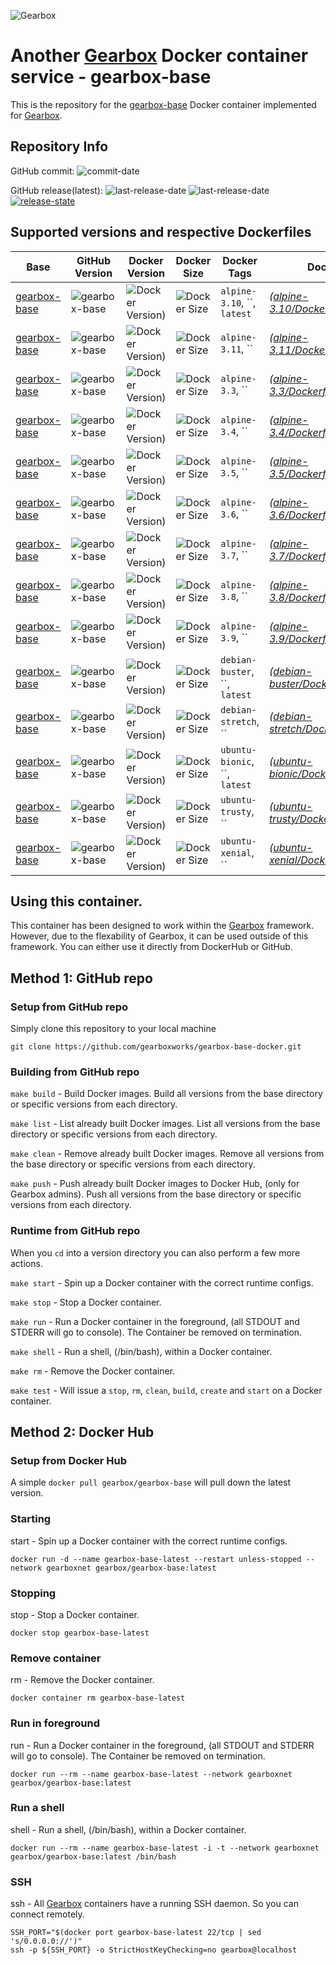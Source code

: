 ![Gearbox](https://github.com/gearboxworks/gearbox.github.io/raw/master/Gearbox-100x.png)


# Another [Gearbox](https://github.com/gearboxworks/) Docker container service - gearbox-base
This is the repository for the [gearbox-base](https://gearboxworks.io/) Docker container implemented for [Gearbox](https://github.com/gearboxworks/).


## Repository Info
GitHub commit: ![commit-date](https://img.shields.io/github/last-commit/gearboxworks/docker-gearbox-base?style=flat-square)

GitHub release(latest): ![last-release-date](https://img.shields.io/github/release-date/gearboxworks/docker-gearbox-base) ![last-release-date](https://img.shields.io/github/v/tag/gearboxworks/docker-gearbox-base?sort=semver) [![release-state](https://github.com/gearboxworks/docker-gearbox-base/workflows/release/badge.svg?event=release)](https://github.com/gearboxworks/docker-gearbox-base/actions?query=workflow%3Arelease)


## Supported versions and respective Dockerfiles
|  Base   | GitHub Version | Docker Version | Docker Size | Docker Tags | Dockerfile |
| ------- | -------------- | -------------- | ----------- | ----------- | ---------- |
| [gearbox-base](https://gearboxworks.io/) | ![gearbox-base](https://img.shields.io/badge/alpine-3.10-green.svg) | ![Docker Version)](https://img.shields.io/docker/v/gearboxworks/gearbox-base/alpine-3.10) | ![Docker Size](https://img.shields.io/docker/image-size/gearboxworks/gearbox-base/alpine-3.10) | `alpine-3.10`, ``, `latest` | _([alpine-3.10/DockerfileRuntime](https://github.com/gearboxworks/docker-gearbox-base/blob/master//DockerfileRuntime))_ |
| [gearbox-base](https://gearboxworks.io/) | ![gearbox-base](https://img.shields.io/badge/alpine-3.11-green.svg) | ![Docker Version)](https://img.shields.io/docker/v/gearboxworks/gearbox-base/alpine-3.11) | ![Docker Size](https://img.shields.io/docker/image-size/gearboxworks/gearbox-base/alpine-3.11) | `alpine-3.11`, `` | _([alpine-3.11/DockerfileRuntime](https://github.com/gearboxworks/docker-gearbox-base/blob/master//DockerfileRuntime))_ |
| [gearbox-base](https://gearboxworks.io/) | ![gearbox-base](https://img.shields.io/badge/alpine-3.3-green.svg) | ![Docker Version)](https://img.shields.io/docker/v/gearboxworks/gearbox-base/alpine-3.3) | ![Docker Size](https://img.shields.io/docker/image-size/gearboxworks/gearbox-base/alpine-3.3) | `alpine-3.3`, `` | _([alpine-3.3/DockerfileRuntime](https://github.com/gearboxworks/docker-gearbox-base/blob/master//DockerfileRuntime))_ |
| [gearbox-base](https://gearboxworks.io/) | ![gearbox-base](https://img.shields.io/badge/alpine-3.4-green.svg) | ![Docker Version)](https://img.shields.io/docker/v/gearboxworks/gearbox-base/alpine-3.4) | ![Docker Size](https://img.shields.io/docker/image-size/gearboxworks/gearbox-base/alpine-3.4) | `alpine-3.4`, `` | _([alpine-3.4/DockerfileRuntime](https://github.com/gearboxworks/docker-gearbox-base/blob/master//DockerfileRuntime))_ |
| [gearbox-base](https://gearboxworks.io/) | ![gearbox-base](https://img.shields.io/badge/alpine-3.5-green.svg) | ![Docker Version)](https://img.shields.io/docker/v/gearboxworks/gearbox-base/alpine-3.5) | ![Docker Size](https://img.shields.io/docker/image-size/gearboxworks/gearbox-base/alpine-3.5) | `alpine-3.5`, `` | _([alpine-3.5/DockerfileRuntime](https://github.com/gearboxworks/docker-gearbox-base/blob/master//DockerfileRuntime))_ |
| [gearbox-base](https://gearboxworks.io/) | ![gearbox-base](https://img.shields.io/badge/alpine-3.6-green.svg) | ![Docker Version)](https://img.shields.io/docker/v/gearboxworks/gearbox-base/alpine-3.6) | ![Docker Size](https://img.shields.io/docker/image-size/gearboxworks/gearbox-base/alpine-3.6) | `alpine-3.6`, `` | _([alpine-3.6/DockerfileRuntime](https://github.com/gearboxworks/docker-gearbox-base/blob/master//DockerfileRuntime))_ |
| [gearbox-base](https://gearboxworks.io/) | ![gearbox-base](https://img.shields.io/badge/alpine-3.7-green.svg) | ![Docker Version)](https://img.shields.io/docker/v/gearboxworks/gearbox-base/alpine-3.7) | ![Docker Size](https://img.shields.io/docker/image-size/gearboxworks/gearbox-base/alpine-3.7) | `alpine-3.7`, `` | _([alpine-3.7/DockerfileRuntime](https://github.com/gearboxworks/docker-gearbox-base/blob/master//DockerfileRuntime))_ |
| [gearbox-base](https://gearboxworks.io/) | ![gearbox-base](https://img.shields.io/badge/alpine-3.8-green.svg) | ![Docker Version)](https://img.shields.io/docker/v/gearboxworks/gearbox-base/alpine-3.8) | ![Docker Size](https://img.shields.io/docker/image-size/gearboxworks/gearbox-base/alpine-3.8) | `alpine-3.8`, `` | _([alpine-3.8/DockerfileRuntime](https://github.com/gearboxworks/docker-gearbox-base/blob/master//DockerfileRuntime))_ |
| [gearbox-base](https://gearboxworks.io/) | ![gearbox-base](https://img.shields.io/badge/alpine-3.9-green.svg) | ![Docker Version)](https://img.shields.io/docker/v/gearboxworks/gearbox-base/alpine-3.9) | ![Docker Size](https://img.shields.io/docker/image-size/gearboxworks/gearbox-base/alpine-3.9) | `alpine-3.9`, `` | _([alpine-3.9/DockerfileRuntime](https://github.com/gearboxworks/docker-gearbox-base/blob/master//DockerfileRuntime))_ |
| [gearbox-base](https://gearboxworks.io/) | ![gearbox-base](https://img.shields.io/badge/debian-buster-green.svg) | ![Docker Version)](https://img.shields.io/docker/v/gearboxworks/gearbox-base/debian-buster) | ![Docker Size](https://img.shields.io/docker/image-size/gearboxworks/gearbox-base/debian-buster) | `debian-buster`, ``, `latest` | _([debian-buster/DockerfileRuntime](https://github.com/gearboxworks/docker-gearbox-base/blob/master//DockerfileRuntime))_ |
| [gearbox-base](https://gearboxworks.io/) | ![gearbox-base](https://img.shields.io/badge/debian-stretch-green.svg) | ![Docker Version)](https://img.shields.io/docker/v/gearboxworks/gearbox-base/debian-stretch) | ![Docker Size](https://img.shields.io/docker/image-size/gearboxworks/gearbox-base/debian-stretch) | `debian-stretch`, `` | _([debian-stretch/DockerfileRuntime](https://github.com/gearboxworks/docker-gearbox-base/blob/master//DockerfileRuntime))_ |
| [gearbox-base](https://gearboxworks.io/) | ![gearbox-base](https://img.shields.io/badge/ubuntu-bionic-green.svg) | ![Docker Version)](https://img.shields.io/docker/v/gearboxworks/gearbox-base/ubuntu-bionic) | ![Docker Size](https://img.shields.io/docker/image-size/gearboxworks/gearbox-base/ubuntu-bionic) | `ubuntu-bionic`, ``, `latest` | _([ubuntu-bionic/DockerfileRuntime](https://github.com/gearboxworks/docker-gearbox-base/blob/master//DockerfileRuntime))_ |
| [gearbox-base](https://gearboxworks.io/) | ![gearbox-base](https://img.shields.io/badge/ubuntu-trusty-green.svg) | ![Docker Version)](https://img.shields.io/docker/v/gearboxworks/gearbox-base/ubuntu-trusty) | ![Docker Size](https://img.shields.io/docker/image-size/gearboxworks/gearbox-base/ubuntu-trusty) | `ubuntu-trusty`, `` | _([ubuntu-trusty/DockerfileRuntime](https://github.com/gearboxworks/docker-gearbox-base/blob/master//DockerfileRuntime))_ |
| [gearbox-base](https://gearboxworks.io/) | ![gearbox-base](https://img.shields.io/badge/ubuntu-xenial-green.svg) | ![Docker Version)](https://img.shields.io/docker/v/gearboxworks/gearbox-base/ubuntu-xenial) | ![Docker Size](https://img.shields.io/docker/image-size/gearboxworks/gearbox-base/ubuntu-xenial) | `ubuntu-xenial`, `` | _([ubuntu-xenial/DockerfileRuntime](https://github.com/gearboxworks/docker-gearbox-base/blob/master//DockerfileRuntime))_ |


## Using this container.
This container has been designed to work within the [Gearbox](https://github.com/gearboxworks/)
framework.
However, due to the flexability of Gearbox, it can be used outside of this framework.
You can either use it directly from DockerHub or GitHub.


## Method 1: GitHub repo

### Setup from GitHub repo
Simply clone this repository to your local machine

`git clone https://github.com/gearboxworks/gearbox-base-docker.git`

### Building from GitHub repo
`make build` - Build Docker images. Build all versions from the base directory or specific versions from each directory.

`make list` - List already built Docker images. List all versions from the base directory or specific versions from each directory.

`make clean` - Remove already built Docker images. Remove all versions from the base directory or specific versions from each directory.

`make push` - Push already built Docker images to Docker Hub, (only for Gearbox admins). Push all versions from the base directory or specific versions from each directory.

### Runtime from GitHub repo
When you `cd` into a version directory you can also perform a few more actions.

`make start` - Spin up a Docker container with the correct runtime configs.

`make stop` - Stop a Docker container.

`make run` - Run a Docker container in the foreground, (all STDOUT and STDERR will go to console). The Container be removed on termination.

`make shell` - Run a shell, (/bin/bash), within a Docker container.

`make rm` - Remove the Docker container.

`make test` - Will issue a `stop`, `rm`, `clean`, `build`, `create` and `start` on a Docker container.


## Method 2: Docker Hub

### Setup from Docker Hub
A simple `docker pull gearbox/gearbox-base` will pull down the latest version.

### Starting
start - Spin up a Docker container with the correct runtime configs.

`docker run -d --name gearbox-base-latest --restart unless-stopped --network gearboxnet gearbox/gearbox-base:latest`

### Stopping
stop - Stop a Docker container.

`docker stop gearbox-base-latest`

### Remove container
rm - Remove the Docker container.

`docker container rm gearbox-base-latest`

### Run in foreground
run - Run a Docker container in the foreground, (all STDOUT and STDERR will go to console). The Container be removed on termination.

`docker run --rm --name gearbox-base-latest --network gearboxnet gearbox/gearbox-base:latest`

### Run a shell
shell - Run a shell, (/bin/bash), within a Docker container.

`docker run --rm --name gearbox-base-latest -i -t --network gearboxnet gearbox/gearbox-base:latest /bin/bash`

### SSH
ssh - All [Gearbox](https://github.com/gearboxworks/) containers have a running SSH daemon. So you can connect remotely.

```
SSH_PORT="$(docker port gearbox-base-latest 22/tcp | sed 's/0.0.0.0://')"
ssh -p ${SSH_PORT} -o StrictHostKeyChecking=no gearbox@localhost
```

